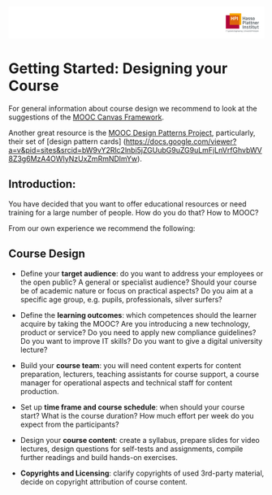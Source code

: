 ![HPI Logo](img/HPI_Logo.png)

# Getting Started: Designing your Course

For general information about course design we recommend to look at the suggestions of the [MOOC Canvas Framework](http://mooccanvas.com/use.html).

Another great resource is the [MOOC Design Patterns Project](http://www.moocdesign.cde.london.ac.uk/), particularly, their set of [design pattern cards] (https://docs.google.com/viewer?a=v&pid=sites&srcid=bW9vY2Rlc2lnbi5jZGUubG9uZG9uLmFjLnVrfGhvbWV8Z3g6MzA4OWIyNzUxZmRmNDlmYw).

## Introduction: 

You have decided that you want to offer educational resources or need training for a large number of people. How do you do that? How to MOOC?

From our own experience we recommend the following:

## Course Design

 -	Define your **target audience**: do you want to address your employees or the open public? A general or specialist audience? Should your course be of academic nature or focus on practical aspects? Do you aim at a specific age group, e.g. pupils, professionals, silver surfers?

 - Define the **learning outcomes**:  which competences should the learner acquire by taking the MOOC? Are you introducing a new technology, product or service? Do you need to apply new compliance guidelines? Do you want to improve IT skills? Do you want to give a digital university lecture?

 - Build your **course team**: you will need content experts for content preparation, lecturers, teaching assistants for course support, a course manager for operational aspects and technical staff for content production.

 - Set up **time frame and course schedule**: when should your course start? What is the course duration? How much effort per week do you expect from the participants?

 - Design your **course content**: create a syllabus, prepare slides for video lectures, design questions for self-tests and assignments, compile further readings and build hands-on exercises.

 - **Copyrights and Licensing**: clarify copyrights of used 3rd-party material, decide on copyright attribution of course content.
